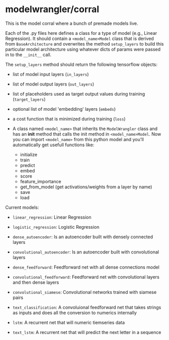 # modelwrangler/corral

This is the model corral where a bunch of premade models live.

Each of the .py files here defines a class for a type of model (e.g., Linear Regression).
It should contain a `<model_name>Model` class that is derived from `BaseArchitecture` and overwrites the method `setup_layers` to build this particular model architecture using whatever dicts of params were passed in to the `__init__` call.

The `setup_layers` method should return the following tensorflow objects:
* list of model input layers (`in_layers`)
* list of model output layers (`out_layers`)
* list of placeholders used as target output values during training (`target_layers`)
* optional list of model 'embedding' layers (`embeds`)
* a cost function that is minimized during training (`loss`)


* A class named `<model_name>` that inherits the `ModelWrangler` class and has an __init__ method that calls the init method in `<model_name>Model`. Now you can import `<model_name>` from this python model and you'll automatically get usefull functions like:
    * initialize
    * train
    * predict
    * embed
    * score
    * feature_importance
    * get_from_model (get activations/weights from a layer by name)
    * save
    * load


Current models:
* `linear_regression`: Linear Regression
* `logistic_regression`: Logistic Regression

* `dense_autoencoder`: Is an autoencoder built with densely connected layers
* `convolutional_autoencoder`: Is an autoencoder built with convolutional layers

* `dense_feedforward`: Feedforward net with all dense connections model
* `convolutional_feedforward`: Feedforward net with convolutional layers and then dense layers
* `convolutional_siamese`: Convolutional networks trained with siamese pairs

* `text_classification`: A convoluional feedforward net that takes strings as inputs and does all the conversion to numerics internally

* `lstm`: A recurrent net that will numeric tiemseries data
* `text_lstm`: A recurrent net that will predict the next letter in a sequence
